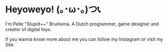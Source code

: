 # Heyoweyo! (｡･ω･｡)つ📞

I'm Pelle "Stupid++" Bruinsma. A Dutch programmer, game designer and creator of digital toys.

If you wanna know more about me you can follow my Instagram or visit my Site.

